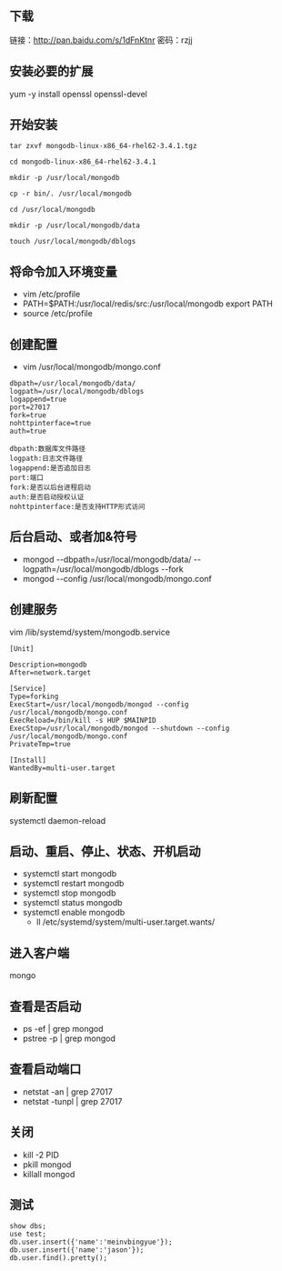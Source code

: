 ## 下载
链接：http://pan.baidu.com/s/1dFnKtnr 密码：rzjj
 
## 安装必要的扩展
yum -y install openssl openssl-devel
 
## 开始安装
```
tar zxvf mongodb-linux-x86_64-rhel62-3.4.1.tgz

cd mongodb-linux-x86_64-rhel62-3.4.1

mkdir -p /usr/local/mongodb

cp -r bin/. /usr/local/mongodb

cd /usr/local/mongodb

mkdir -p /usr/local/mongodb/data

touch /usr/local/mongodb/dblogs
```
## 将命令加入环境变量
- vim /etc/profile
- PATH=$PATH:/usr/local/redis/src:/usr/local/mongodb export PATH
- source /etc/profile

## 创建配置
- vim /usr/local/mongodb/mongo.conf
```
dbpath=/usr/local/mongodb/data/  
logpath=/usr/local/mongodb/dblogs
logappend=true  
port=27017  
fork=true  
nohttpinterface=true  
auth=true  
```
```
dbpath:数据库文件路径
logpath:日志文件路径
logappend:是否追加日志
port:端口
fork:是否以后台进程启动
auth:是否启动授权认证
nohttpinterface:是否支持HTTP形式访问
```

## 后台启动、或者加&符号
- mongod --dbpath=/usr/local/mongodb/data/ --logpath=/usr/local/mongodb/dblogs --fork
- mongod --config /usr/local/mongodb/mongo.conf

## 创建服务
vim /lib/systemd/system/mongodb.service
```
[Unit]

Description=mongodb
After=network.target

[Service]
Type=forking
ExecStart=/usr/local/mongodb/mongod --config /usr/local/mongodb/mongo.conf
ExecReload=/bin/kill -s HUP $MAINPID
ExecStop=/usr/local/mongodb/mongod --shutdown --config /usr/local/mongodb/mongo.conf
PrivateTmp=true

[Install]
WantedBy=multi-user.target
```

## 刷新配置
systemctl daemon-reload

## 启动、重启、停止、状态、开机启动
- systemctl start mongodb
- systemctl restart mongodb
- systemctl stop mongodb
- systemctl status mongodb
- systemctl enable mongodb
  - ll /etc/systemd/system/multi-user.target.wants/
## 进入客户端
mongo

## 查看是否启动
- ps -ef | grep mongod
- pstree -p | grep mongod

## 查看启动端口
- netstat -an | grep 27017
- netstat -tunpl | grep 27017

## 关闭
- kill -2 PID
- pkill mongod
- killall mongod

## 测试
```mongodb
show dbs;
use test;
db.user.insert({'name':'meinvbingyue'});
db.user.insert({'name':'jason'});
db.user.find().pretty();
```
